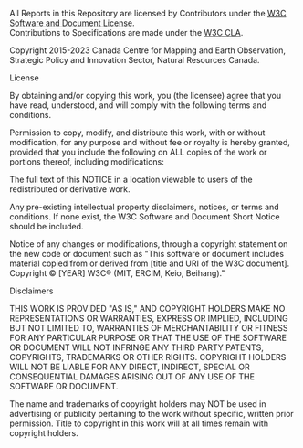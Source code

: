 All Reports in this Repository are licensed by Contributors under the 
[W3C Software and Document License](http://www.w3.org/Consortium/Legal/2015/copyright-software-and-document).  
Contributions to Specifications are made under the
[W3C CLA](https://www.w3.org/community/about/agreements/cla/).

Copyright 2015-2023 Canada Centre for Mapping and Earth Observation, 
Strategic Policy and Innovation Sector, Natural Resources Canada.

License

By obtaining and/or copying this work, you (the licensee) agree that you have 
read, understood, and will comply with the following terms and conditions.

Permission to copy, modify, and distribute this work, with or without 
modification, for any purpose and without fee or royalty is hereby granted, 
provided that you include the following on ALL copies of the work or portions 
thereof, including modifications:

The full text of this NOTICE in a location viewable to users of the 
redistributed or derivative work.

Any pre-existing intellectual property disclaimers, notices, or terms and 
conditions. If none exist, the W3C Software and Document Short Notice should 
be included.

Notice of any changes or modifications, through a copyright statement on the 
new code or document such as "This software or document includes material 
copied from or derived from [title and URI of the W3C document]. 
Copyright © [YEAR] W3C® (MIT, ERCIM, Keio, Beihang)."

Disclaimers

THIS WORK IS PROVIDED "AS IS," AND COPYRIGHT HOLDERS MAKE NO REPRESENTATIONS 
OR WARRANTIES, EXPRESS OR IMPLIED, INCLUDING BUT NOT LIMITED TO, WARRANTIES OF 
MERCHANTABILITY OR FITNESS FOR ANY PARTICULAR PURPOSE OR THAT THE USE OF THE 
SOFTWARE OR DOCUMENT WILL NOT INFRINGE ANY THIRD PARTY PATENTS, COPYRIGHTS, 
TRADEMARKS OR OTHER RIGHTS.
COPYRIGHT HOLDERS WILL NOT BE LIABLE FOR ANY DIRECT, INDIRECT, SPECIAL OR 
CONSEQUENTIAL DAMAGES ARISING OUT OF ANY USE OF THE SOFTWARE OR DOCUMENT.

The name and trademarks of copyright holders may NOT be used in advertising or 
publicity pertaining to the work without specific, written prior permission. 
Title to copyright in this work will at all times remain with copyright holders.
